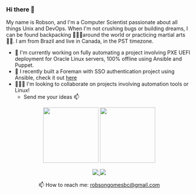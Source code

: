 ### Hi there 👋

My name is Robson, and I'm a Computer Scientist passionate about all things Unix and DevOps. When I'm not crushing bugs or building dreams, I can be found backpacking 🧗🏿‍♂️around the world or practicing martial arts 🤼‍♂️. I am from Brazil and live in Canada, in the PST timezone.

- 🔭 I'm currently working on fully automating a project involving PXE UEFI deployment for Oracle Linux servers, 100% offline using Ansible and Puppet.
- 🌴 I recently built a Foreman with SSO authentication project using Ansible, check it out [here](https://github.com/enemy100/foreman-sso-setup)
- 🙋🏻‍♂️ I'm looking to collaborate on projects involving automation tools or Linux!
  - Send me your ideas 📫
  
<p align='center'>
   <a href="https://github-readme-stats.vercel.app/api?username=enemy100&show_icons=true&count_private=true"><img
           height=150
           src="https://github-readme-stats.vercel.app/api?username=enemy100&show_icons=true&count_private=true"/></a>
   <a href="https://github.com/enemy100/github-readme-stats"><img height=150
                                                                  src="https://github-readme-stats.vercel.app/api/top-langs/?username=enemy100&layout=compact"/></a>
</p>

<p align='center'>
   <a href="https://www.linkedin.com/in/robsongomespereira/">
       <img src="https://img.shields.io/badge/linkedin-%230077B5.svg?&style=for-the-badge&logo=linkedin&logoColor=white"/>
   </a>
   <a href="https://t.me/joinchat/rob3dfk">
       <img src="https://img.shields.io/badge/Telegram-2CA5E0?style=for-the-badge&logo=telegram&logoColor=white"/>
   </a>
<p align='center'>
   📫 How to reach me: <a href='mailto:robsongomesbc@gmail.com'>robsongomesbc@gmail.com</a>
</p>

